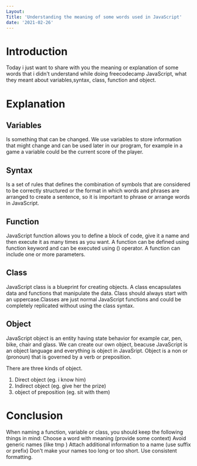 ```yaml
---
Layout:
Title: 'Understanding the meaning of some words used in JavaScript'
date: '2021-02-26'
---
```


# Introduction

Today i just want to share with you the meaning or explanation of some words that i didn't understand while doing freecodecamp JavaScript, what they meant about variables,syntax, class, function and object.

# Explanation

## Variables

Is something that can be changed. We use variables to store information that might change and can be used later in our program, for example in a game a variable could be the current score of the player.
 
 ## Syntax

Is a set of rules that defines the combination of symbols that are considered to be correctly structured or the format in which words and phrases are arranged to create a sentence, so it is important to phrase or arrange words in JavaScript.

## Function

JavaScript function allows you to define a block of code, give it a name and then execute it as many times as you want. A function can be defined using function keyword and can be executed using () operator. A function can include one or more parameters.

## Class

JavaScript class is a blueprint for creating objects. A class encapsulates data and functions that manipulate the data. Class should always start with an uppercase.Classes are just normal JavaScript functions and could be completely replicated without using the class syntax. 

## Object
 
JavaScript object is an entity having state behavior for example car, pen, bike, chair and glass. We can create our own object, beacuse JavaScript is an object language and everything is object in JavaSript. Object is a non or (pronoun) that is governed by a verb or preposition.

There are three kinds of object.

1. Direct object (eg. i know him)
2. Indirect object (eg. give her the prize)
3. object of preposition (eg. sit with them)

# Conclusion

When naming a function, variable or class, you should keep the following things in mind:
Choose a word with meaning (provide some context)
Avoid generic names (like tmp )
Attach additional information to a name (use suffix or prefix)
Don't make your names too long or too short.
Use consistent formatting.
